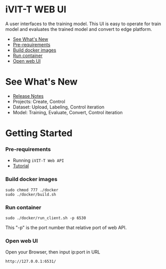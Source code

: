 # iVIT-T WEB UI

A user interfaces to the training model. This UI is easy to operate for train model and evaluates the trained model and convert to edge platform. 
* [See What's New](#See-What's-New)
* [Pre-requirements](##Pre-requirements)
* [Build docker images](###Build-docker-images)
* [Run container](###Run-container)
* [Open web UI](###Open-web-UI)


# See What's New
- [Release Notes](docs/release_notes.md)
- Projects: Create, Control 
- Dataset: Upload, Labeling, Control iteration 
- Model: Training, Evaluate, Convert, Control iteration

# Getting Started

### Pre-requirements
- Running ```iVIT-T Web API```
- [Tutorial](https://github.com/Innodisk-Will/iVIT-T.git)

### Build docker images
```shell
sudo chmod 777 ./docker
sudo ./docker/build.sh
```

### Run container
```shell
sudo ./docker/run_client.sh -p 6530
```

This "-p" is the port number that relative port of web API.

### Open web UI
Open your Browser, then input ip:port in URL
```
http://127.0.0.1:6531/
```
